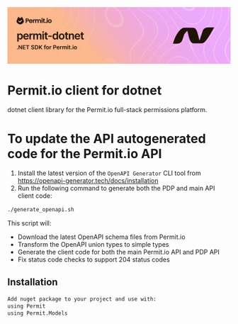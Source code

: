 ﻿![NET.png](imgs/NET.png)
# Permit.io client for dotnet

dotnet client library for the Permit.io full-stack permissions platform.

# To update the API autogenerated code for the Permit.io API

1. Install the latest version of the `OpenAPI Generator` CLI tool from https://openapi-generator.tech/docs/installation
2. Run the following command to generate both the PDP and main API client code:
```bash
./generate_openapi.sh
```

This script will:
- Download the latest OpenAPI schema files from Permit.io
- Transform the OpenAPI union types to simple types
- Generate the client code for both the main Permit.io API and PDP API
- Fix status code checks to support 204 status codes

## Installation
```
Add nuget package to your project and use with:
using Permit
using Permit.Models
```
